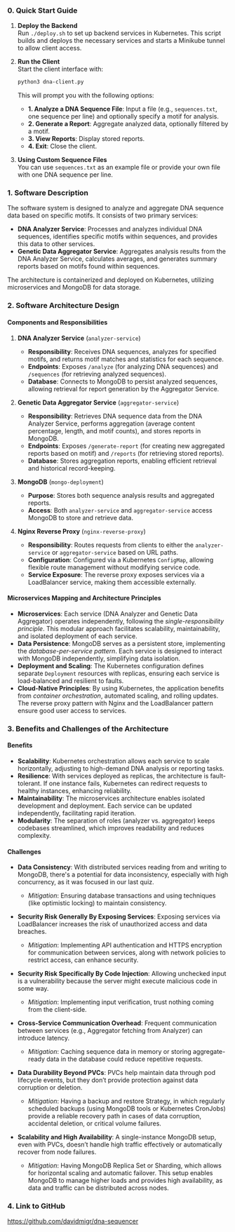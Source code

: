 ### 0. Quick Start Guide

1. **Deploy the Backend**  
   Run `./deploy.sh` to set up backend services in Kubernetes. This script builds and deploys the necessary services and starts a Minikube tunnel to allow client access.

2. **Run the Client**  
   Start the client interface with:
   ```bash
   python3 dna-client.py
   ```
   This will prompt you with the following options:
   - **1. Analyze a DNA Sequence File**: Input a file (e.g., `sequences.txt`, one sequence per line) and optionally specify a motif for analysis.
   - **2. Generate a Report**: Aggregate analyzed data, optionally filtered by a motif.
   - **3. View Reports**: Display stored reports.
   - **4. Exit**: Close the client.

3. **Using Custom Sequence Files**  
   You can use `sequences.txt` as an example file or provide your own file with one DNA sequence per line.


### 1. Software Description

The software system is designed to analyze and aggregate DNA sequence data based on specific motifs. It consists of two primary services:

- **DNA Analyzer Service**: Processes and analyzes individual DNA sequences, identifies specific motifs within sequences, and provides this data to other services.
- **Genetic Data Aggregator Service**: Aggregates analysis results from the DNA Analyzer Service, calculates averages, and generates summary reports based on motifs found within sequences.

The architecture is containerized and deployed on Kubernetes, utilizing microservices and MongoDB for data storage.

### 2. Software Architecture Design

#### Components and Responsibilities

1. **DNA Analyzer Service** (`analyzer-service`)
   - **Responsibility**: Receives DNA sequences, analyzes for specified motifs, and returns motif matches and statistics for each sequence.
   - **Endpoints**: Exposes `/analyze` (for analyzing DNA sequences) and `/sequences` (for retrieving analyzed sequences).
   - **Database**: Connects to MongoDB to persist analyzed sequences, allowing retrieval for report generation by the Aggregator Service.

2. **Genetic Data Aggregator Service** (`aggregator-service`)
   - **Responsibility**: Retrieves DNA sequence data from the DNA Analyzer Service, performs aggregation (average content percentage, length, and motif counts), and stores reports in MongoDB.
   - **Endpoints**: Exposes `/generate-report` (for creating new aggregated reports based on motif) and `/reports` (for retrieving stored reports).
   - **Database**: Stores aggregation reports, enabling efficient retrieval and historical record-keeping.

3. **MongoDB** (`mongo-deployment`)
   - **Purpose**: Stores both sequence analysis results and aggregated reports.
   - **Access**: Both `analyzer-service` and `aggregator-service` access MongoDB to store and retrieve data.

4. **Nginx Reverse Proxy** (`nginx-reverse-proxy`)
   - **Responsibility**: Routes requests from clients to either the `analyzer-service` or `aggregator-service` based on URL paths.
   - **Configuration**: Configured via a Kubernetes `ConfigMap`, allowing flexible route management without modifying service code.
   - **Service Exposure**: The reverse proxy exposes services via a LoadBalancer service, making them accessible externally.

#### Microservices Mapping and Architecture Principles

- **Microservices**: Each service (DNA Analyzer and Genetic Data Aggregator) operates independently, following the *single-responsibility principle*. This modular approach facilitates scalability, maintainability, and isolated deployment of each service.
- **Data Persistence**: MongoDB serves as a persistent store, implementing the *database-per-service pattern*. Each service is designed to interact with MongoDB independently, simplifying data isolation.
- **Deployment and Scaling**: The Kubernetes configuration defines separate `Deployment` resources with replicas, ensuring each service is load-balanced and resilient to faults.
- **Cloud-Native Principles**: By using Kubernetes, the application benefits from *container orchestration*, automated scaling, and rolling updates. The reverse proxy pattern with Nginx and the LoadBalancer pattern ensure good user access to services.

### 3. Benefits and Challenges of the Architecture

#### Benefits

- **Scalability**: Kubernetes orchestration allows each service to scale horizontally, adjusting to high-demand DNA analysis or reporting tasks.
- **Resilience**: With services deployed as replicas, the architecture is fault-tolerant. If one instance fails, Kubernetes can redirect requests to healthy instances, enhancing reliability.
- **Maintainability**: The microservices architecture enables isolated development and deployment. Each service can be updated independently, facilitating rapid iteration.
- **Modularity**: The separation of roles (analyzer vs. aggregator) keeps codebases streamlined, which improves readability and reduces complexity.

#### Challenges

- **Data Consistency**: With distributed services reading from and writing to MongoDB, there's a potential for data inconsistency, especially with high concurrency, as it was focused in our last quiz.
  - *Mitigation*: Ensuring database transactions and using techniques (like optimistic locking) to maintain consistency.

- **Security Risk Generally By Exposing Services**: Exposing services via LoadBalancer increases the risk of unauthorized access and data breaches.
  - *Mitigation*: Implementing API authentication and HTTPS encryption for communication between services, along with network policies to restrict access, can enhance security.

- **Security Risk Specifically By Code Injection**: Allowing unchecked input is a vulnerability because the server might execute malicious code in some way.
  - *Mitigation*: Implementing input verification, trust nothing coming from the client-side.

- **Cross-Service Communication Overhead**: Frequent communication between services (e.g., Aggregator fetching from Analyzer) can introduce latency.
  - *Mitigation*: Caching sequence data in memory or storing aggregate-ready data in the database could reduce repetitive requests.

- **Data Durability Beyond PVCs**: PVCs help maintain data through pod lifecycle events, but they don’t provide protection against data corruption or deletion.
  - *Mitigation*: Having a backup and restore Strategy, in which regularly scheduled backups (using MongoDB tools or Kubernetes CronJobs) provide a reliable recovery path in cases of data corruption, accidental deletion, or critical volume failures.

- **Scalability and High Availability**: A single-instance MongoDB setup, even with PVCs, doesn’t handle high traffic effectively or automatically recover from node failures.
  - *Mitigation*: Having MongoDB Replica Set or Sharding, which allows for horizontal scaling and automatic failover. This setup enables MongoDB to manage higher loads and provides high availability, as data and traffic can be distributed across nodes.


### 4. Link to GitHub
https://github.com/davidmigr/dna-sequencer
